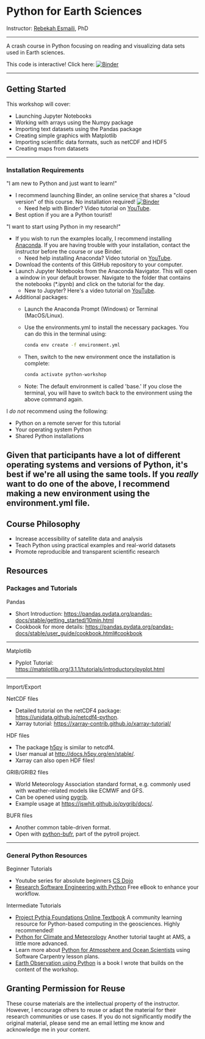 # Python for Earth Sciences

Instructor: [Rebekah Esmaili](http://www.rebekahesmaili.com), PhD

---

A crash course in Python focusing on reading and visualizing data sets used in Earth sciences.

This code is interactive! Click here: [![Binder](https://mybinder.org/badge_logo.svg)](https://mybinder.org/v2/gh/modern-tools-workshop/ESSIC-workshop-2023/HEAD)

---

## Getting Started

This workshop will cover:

* Launching Jupyter Notebooks
* Working with arrays using the Numpy package
* Importing text datasets using the Pandas package
* Creating simple graphics with Matplotlib
* Importing scientific data formats, such as netCDF and HDF5
* Creating maps from datasets

---

### Installation Requirements

"I am  new to Python and just want to learn!"

* I recommend launching Binder, an online service that shares a "cloud version" of this course. No installation required! [![Binder](https://mybinder.org/badge_logo.svg)](https://mybinder.org/v2/gh/modern-tools-workshop/ESSIC-workshop-2023/HEAD)
    * Need help with Binder? Video tutorial on [YouTube](https://youtu.be/3BrfFe4HsAw).
* Best option if you are a Python tourist!

"I want to start using Python in my research!"

* If you wish to run the examples locally, I recommend installing [Anaconda](https://www.anaconda.com/products/individual). If you are having trouble with your installation, contact the instructor before the course or use Binder.
    * Need help installing Anaconda? Video tutorial on [YouTube](https://youtu.be/zxSQCXXvOIM).
* Download the contents of this GitHub repository to your computer.
* Launch Jupyter Notebooks from the Anaconda Navigator. This will open a window in your default browser. Navigate to the folder that contains the notebooks (*.ipynb) and click on the tutorial for the day.
    * New to Jupyter? Here's a video tutorial on [YouTube](https://youtu.be/gmMCuR9JPpY).
* Additional packages:
  * Launch the Anaconda Prompt (Windows) or Terminal (MacOS/Linux).
  * Use the environments.yml to install the necessary packages. You can do this in the terminal using:

    ```bash
    conda env create -f environment.yml
    ```

  * Then, switch to the new environment once the installation is complete:

    ```bash
    conda activate python-workshop
    ```
  * Note: The default environment is called 'base.' If you close the terminal, you will have to switch back to the environment using the above command again.

I *do not* recommend using the following: 
* Python on a remote server for this tutorial
* Your operating system Python
* Shared Python installations

Given that participants have a lot of different operating systems and versions of Python, it's best if we're all using the same tools. If you *really* want to do one of the above, I recommend making a new environment using the environment.yml file.
---
## Course Philosophy

* Increase accessibility of satellite data and analysis
* Teach Python using practical examples and real-world datasets
* Promote reproducible and transparent scientific research

## Resources

### Packages and Tutorials

Pandas
* Short Introduction: https://pandas.pydata.org/pandas-docs/stable/getting_started/10min.html
* Cookbook for more details: https://pandas.pydata.org/pandas-docs/stable/user_guide/cookbook.html#cookbook

---
 Matplotlib
* Pyplot Tutorial: https://matplotlib.org/3.1.1/tutorials/introductory/pyplot.html

---
Import/Export

NetCDF files
* Detailed tutorial on the netCDF4 package: https://unidata.github.io/netcdf4-python.
* Xarray tutorial: https://xarray-contrib.github.io/xarray-tutorial/

HDF files
* The package [h5py](https://www.h5py.org/) is similar to netcdf4.
* User manual at http://docs.h5py.org/en/stable/.
* Xarray can also open HDF files!

GRIB/GRIB2 files
* World Meteorology Association standard format, e.g. commonly used with weather-related models like ECMWF and GFS.
* Can be opened using [pygrib](https://github.com/jswhit/pygrib).
* Example usage at https://jswhit.github.io/pygrib/docs/.

BUFR files
* Another common table-driven format.
* Open with [python-bufr](https://github.com/pytroll/python-bufr), part of the pytroll project.
---    

### General Python Resources   

Beginner Tutorials
* Youtube series for absolute beginners [CS Dojo](https://www.youtube.com/watch?v=Z1Yd7upQsXY&list=PLBZBJbE_rGRWeh5mIBhD-hhDwSEDxogDg)
* [Research Software Engineering with Python](https://merely-useful.tech/py-rse/) Free eBook to enhance your workflow.

Intermediate Tutorials
* [Project Pythia Foundations Online Textbook](https://foundations.projectpythia.org/landing-page.html) A community learning resource for Python-based computing in the geosciences. Highly recommended!
* [Python for Climate and Meteorology](https://www.youtube.com/watch?v=uQZAEPnUZ5o) Another tutorial taught at AMS, a little more advanced.
* Learn more about [Python for Atmosphere and Ocean Scientists](https://carpentries-lab.github.io/python-aos-lesson/) using Software Carpentry lesson plans.
* [Earth Observation using Python](https://www.wiley.com/en-us/Earth+Observation+using+Python%3A+A+Practical+Programming+Guide-p-9781119606888) is a book I wrote that builds on the content of the workshop.

## Granting Permission for Reuse
These course materials are the intellectual property of the instructor. However, I encourage others to reuse or adapt the material for their research communities or use cases. If you do not significantly modify the original material, please send me an email letting me know and acknowledge me in your content.